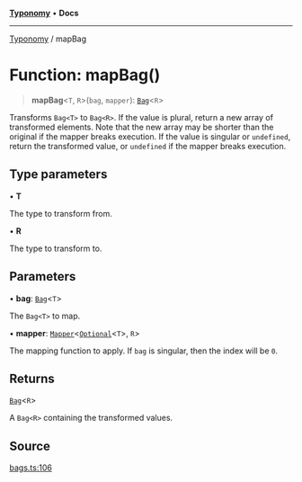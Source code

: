 [**Typonomy**](../README.md) • **Docs**

***

[Typonomy](../globals.md) / mapBag

# Function: mapBag()

> **mapBag**\<`T`, `R`\>(`bag`, `mapper`): [`Bag`](../type-aliases/Bag.md)\<`R`\>

Transforms `Bag<T>` to `Bag<R>`.
If the value is plural, return a new array of transformed elements.
Note that the new array may be shorter than the original if the mapper breaks execution.
If the value is singular or `undefined`, return the transformed value,
or `undefined` if the mapper breaks execution.

## Type parameters

• **T**

The type to transform from.

• **R**

The type to transform to.

## Parameters

• **bag**: [`Bag`](../type-aliases/Bag.md)\<`T`\>

The `Bag<T>` to map.

• **mapper**: [`Mapper`](../type-aliases/Mapper.md)\<[`Optional`](../type-aliases/Optional.md)\<`T`\>, `R`\>

The mapping function to apply. If `bag` is singular, then the index will be `0`.

## Returns

[`Bag`](../type-aliases/Bag.md)\<`R`\>

A `Bag<R>` containing the transformed values.

## Source

[bags.ts:106](https://github.com/softcraft-development/typonomy/blob/eea886e2cab97560257369acf8e7d17e5016c6e5/src/bags.ts#L106)

